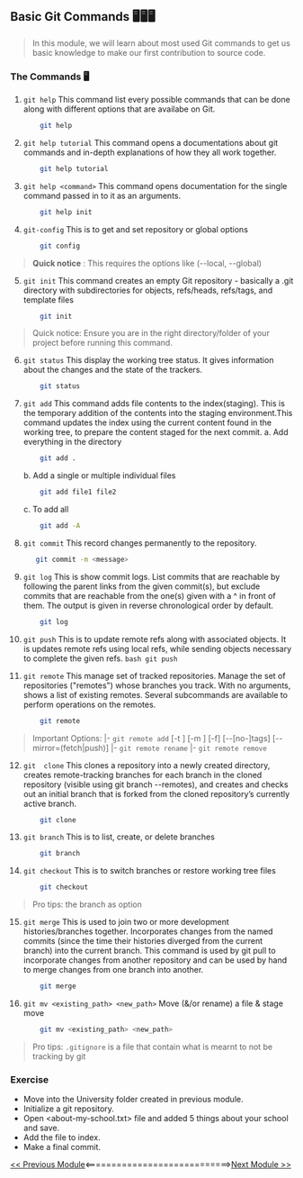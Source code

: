 ## Basic Git Commands 🖥️🖥️🖥️

>   In this module, we will learn about most used Git commands to get us basic knowledge to make our first contribution to source code.

### The Commands 🖥️

1.  ```git help``` 
    This command list every possible commands that can be done along with different options that are availabe on Git.
    ```bash
        git help
    ```

2.  ```git help tutorial```
    This command opens a documentations about git commands and in-depth explanations of how they all work together.
    ```bash
        git help tutorial
    ```

3.  ```git help <command>```
    This command opens documentation for the single command passed in to it as an arguments.
    ```bash
        git help init
    ```

4.  ```git-config``` 
    This is to get and set repository or global options
    ```bash
        git config
    ```
>   **Quick notice** : This requires the options like (--local, --global)

5.  ```git init```
    This command creates an empty Git repository - basically a .git directory with subdirectories for objects, refs/heads, refs/tags, and template files
    ```bash
        git init
    ```

>   Quick notice: Ensure you are in the right directory/folder of your project before running this command.

6.  ```git status```
    This display the working tree status. It gives information about the changes and the state of the trackers.
    ```bash
        git status
    ```

7.  ```git add```
    This command adds file contents to the index(staging). This is the temporary addition of the contents into the staging environment.This command updates the index using the current content found in the working tree, to prepare the content staged for the next commit.
    a. Add everything in the directory
    ```bash
        git add .
    ```

    b. Add a single or multiple individual files
    ```bash
        git add file1 file2
    ```

    c.  To add all 
    ```bash
        git add -A
    ```

8.  ```git commit```
     This record changes permanently to the repository.
     ```bash
        git commit -m <message>
    ```

9.  ```git log```
    This is show commit logs. List commits that are reachable by following the parent links from the given commit(s), but exclude commits that are reachable from the one(s) given with a ^ in front of them. The output is given in reverse chronological order by default.
    ```bash
        git log
    ```

10.  ```git push```
    This is to  update remote refs along with associated objects. It is updates remote refs using local refs, while sending objects necessary to complete the given refs.
    ```bash
        git push
    ```

11. ```git remote```
    This manage set of tracked repositories. Manage the set of repositories ("remotes") whose branches you track. With no arguments, shows a list of existing remotes. Several subcommands are available to perform operations on the remotes.
    ```bash
        git remote
    ```
    
> Important Options: |-
    ``git remote add`` [-t <branch>] [-m <master>] [-f] [--[no-]tags] [--mirror=(fetch|push)] <name> <url> |-
    ``git remote rename`` <old> <new> |-
    ``git remote remove`` <name>

12. ```git  clone```
    This clones a repository into a newly created directory, creates remote-tracking branches for each branch in the cloned repository (visible using git branch --remotes), and creates and checks out an initial branch that is forked from the cloned repository’s currently active branch.
    ```bash
        git clone
    ```

13. ```git branch```
    This is to list, create, or delete branches

    ```bash
        git branch
    ```

14. ```git checkout```
    This is to switch branches or restore working tree files
    ```bash
        git checkout
    ```
> Pro tips: the branch as option

15. ```git merge```
    This is used to  join two or more development histories/branches together. Incorporates changes from the named commits (since the time their histories diverged from the current branch) into the current branch. This command is used by git pull to incorporate changes from another repository and can be used by hand to merge changes from one branch into another.
    ```bash
        git merge
    ```
15. ```git mv <existing_path> <new_path>```
      Move (&/or rename) a file & stage move
    ```bash
        git mv <existing_path> <new_path>
    ```


> Pro tips: ```.gitignore``` is a file that contain what is mearnt to not be tracking by git


### Exercise

-   Move into the University folder created in previous module.
-   Initialize a git repository.
-   Open <about-my-school.txt> file and added 5 things about your school and save.
-   Add the  file to index.
-   Make a final commit.

[<< Previous Module](1-basic-linux-commands.md)<============================>[Next Module >>](3-github.md)
